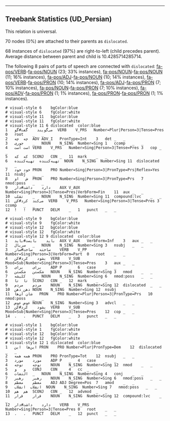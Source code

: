 

--------------------------------------------------------------------------------

## Treebank Statistics (UD_Persian)

This relation is universal.

70 nodes (0%) are attached to their parents as `dislocated`.

68 instances of `dislocated` (97%) are right-to-left (child precedes parent).
Average distance between parent and child is 10.4285714285714.

The following 8 pairs of parts of speech are connected with `dislocated`: [fa-pos/VERB]()-[fa-pos/NOUN]() (23; 33% instances), [fa-pos/NOUN]()-[fa-pos/NOUN]() (11; 16% instances), [fa-pos/ADJ]()-[fa-pos/NOUN]() (10; 14% instances), [fa-pos/VERB]()-[fa-pos/PRON]() (10; 14% instances), [fa-pos/ADJ]()-[fa-pos/PRON]() (7; 10% instances), [fa-pos/NOUN]()-[fa-pos/PRON]() (7; 10% instances), [fa-pos/ADV]()-[fa-pos/PRON]() (1; 1% instances), [fa-pos/PRON]()-[fa-pos/PRON]() (1; 1% instances).


~~~ conllu
# visual-style 6	bgColor:blue
# visual-style 6	fgColor:white
# visual-style 11	bgColor:blue
# visual-style 11	fgColor:white
# visual-style 11 6 dislocated	color:blue
1	می‌گویند	گفت#گو	VERB	V_PRS	Number=Plur|Person=3|Tense=Pres	0	root	_	_
2	چه	چه	ADV	ADV_I	PronType=Int	3	det	_	_
3	جوری	_	NOUN	N_SING	Number=Sing	1	ccomp	_	_
4	است	است	VERB	V_PRS	Number=Sing|Person=3|Tense=Pres	3	cop	_	_
5	که	که	SCONJ	CON	_	11	mark	_	_
6	تهیه‌کننده	تهیه‌کننده	NOUN	N_SING	Number=Sing	11	dislocated	_	_
7	خود	خود	PRON	PRO	Number=Sing|Person=3|PronType=Prs|Reflex=Yes	11	nsubj	_	_
8	ش	او	PRON	PRO	Number=Sing|Person=3|PronType=Prs	7	nmod:poss	_	_
9	دارد	داشت#دار	AUX	V_AUX	Number=Sing|Person=3|Tense=Pres|VerbForm=Fin	11	aux	_	_
10	تقلب	_	NOUN	N_SING	Number=Sing	11	compound:lvc	_	_
11	می‌کند	کرد#کن	VERB	V_PRS	Number=Sing|Person=3|Tense=Pres	3	ccomp	_	_
12	!	!	PUNCT	DELM	_	1	punct	_	_

~~~


~~~ conllu
# visual-style 9	bgColor:blue
# visual-style 9	fgColor:white
# visual-style 12	bgColor:blue
# visual-style 12	fgColor:white
# visual-style 12 9 dislocated	color:blue
1	باید	بایست#باید	AUX	V_AUX	VerbForm=Inf	3	aux	_	_
2	سریال	_	NOUN	N_SING	Number=Sing	3	nsubj	_	_
3	ساخته	ساخت#ساز	VERB	V_PP	Number=Sing|Person=3|VerbForm=Part	0	root	_	_
4	بشود	کرد#کن	VERB	V_SUB	Mood=Sub|Number=Sing|Person=3|Tense=Pres	3	aux	_	_
5	برای	برای	ADP	P	_	6	case	_	_
6	شکستن	شکستن	NOUN	N_SING	Number=Sing	3	nmod	_	_
7	کلیشه	_	NOUN	N_SING	Number=Sing	6	nmod:poss	_	_
8	تا	تا	SCONJ	CON	_	12	mark	_	_
9	مردم	مردم	NOUN	N_SING	Number=Sing	12	dislocated	_	_
10	ذهن	ذهن	NOUN	N_SING	Number=Sing	12	nsubj	_	_
11	شان	آن‌ها	PRON	PRO	Number=Plur|Person=3|PronType=Prs	10	nmod:poss	_	_
12	عوض	عوض	NOUN	N_SING	Number=Sing	3	advcl	_	_
13	بشود	کرد#کن	VERB	V_SUB	Mood=Sub|Number=Sing|Person=3|Tense=Pres	12	cop	_	_
14	.	.	PUNCT	DELM	_	3	punct	_	_

~~~


~~~ conllu
# visual-style 1	bgColor:blue
# visual-style 1	fgColor:white
# visual-style 12	bgColor:blue
# visual-style 12	fgColor:white
# visual-style 12 1 dislocated	color:blue
1	این‌ها	این	PRON	PRO	Number=Plur|PronType=Dem	12	dislocated	_	_
2	همه	همه	PRON	PRO	PronType=Tot	12	nsubj	_	_
3	مورد	مورد	ADP	P	_	4	case	_	_
4	توجه	توجه	NOUN	N_SING	Number=Sing	12	nmod	_	_
5	و	و	CONJ	CON	_	4	cc	_	_
6	التفات	_	NOUN	N_SING	Number=Sing	4	conj	_	_
7	رهبر	رهبر	NOUN	N_SING	Number=Sing	6	nmod:poss	_	_
8	معظم	معظم	ADJ	ADJ	Degree=Pos	7	amod	_	_
9	انقلاب	انقلاب	NOUN	N_SING	Number=Sing	7	nmod:poss	_	_
10	هم	هم	SCONJ	CON	_	12	advmod	_	_
11	قرار	قرار	NOUN	N_SING	Number=Sing	12	compound:lvc	_	_
12	دارد	داشت#دار	VERB	V_PRS	Number=Sing|Person=3|Tense=Pres	0	root	_	_
13	.	.	PUNCT	DELM	_	12	punct	_	_

~~~


